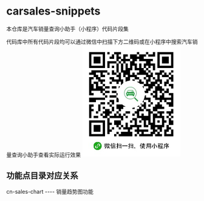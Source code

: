 # carsales-snippets
本仓库是汽车销量查询小助手（小程序）代码片段集

代码库中所有代码片段均可以通过微信中扫描下方二维码或在小程序中搜索汽车销量查询小助手查看实际运行效果
![image](https://github.com/ReyCG/carsales-snippets/blob/master/wx_carsale_miniprogram.jpg)
## 功能点目录对应关系

cn-sales-chart ---- 销量趋势图功能
